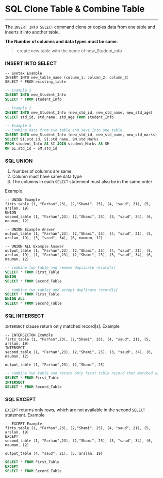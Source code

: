 # SQL Clone Table & Combine Table
___

The `INSERT INTO SELECT` command clone or copies data from one table and inserts it into another table.

**The Number of columns and data types must be same.**

> create new table with the name of new_Student_info

### INSERT INTO SELECT
```
-- Syntax Example
INSERT INTO new_table_name (column_1, column_2, column_3)
SELECT * FROM existing_table
```
```SQL
-- Example 1
INSERT INTO new_Student_Info
SELECT * FROM student_Info

-- Example 2
INSERT INTO new_Student_Info (new_std_id, new_std_name, new_std_age)
SELECT std_id, std_name, std_age FROM student_Info

-- Example 3
-- Combine data from two table and save into one table
INSERT INTO new_Student_Info (new_std_id, new_std_name, new_std_marks)
SELECT SI.std_id, SI.std_name, SM.std_Marks
FROM student_Info AS SI JOIN student_Marks AS SM
ON SI.std_id = SM.std_id
```

### SQL UNION
1. Number of columns are same
2. Column must have same data type
3. The columns in each `SELECT` statement must also be in the same order

Example
```
-- UNION Example
firts_table (1, "Farhan",23), (2,"Shami", 25), (4, "saud", 21), (5, arslan, 19)
UNION
second_table (1, "Farhan",23), (2,"Shami", 25), (3, "saud", 34), (6, nauman, 12)

-- UNION Example Answer
output_table (1, "Farhan",23), (2,"Shami", 25), (4, "saud", 21), (5, arslan, 19), (3, "saud", 34), (6, nauman, 12)

-- UNION ALL Example Answer
output_table (1, "Farhan",23), (2,"Shami", 25), (4, "saud", 21), (5, arslan, 19), (1, "Farhan",23), (2,"Shami", 25), (3, "saud", 34), (6, nauman, 12)
```

```SQL
-- combine two table and remove duplicate record[s]
SELECT * FROM First_Table
UNION
SELECT * FROM Second_Table

-- combine two tables and accept duplicate record[s]
SELECT * FROM First_Table
UNION ALL
SELECT * FROM Second_Table
```

### SQL INTERSECT
`INTERSECT` clause return only matched record[s].
Example
```
-- INTERSECTON Example
firts_table (1, "Farhan",23), (2,"Shami", 25), (4, "saud", 21), (5, arslan, 19)
INTERSECT
second_table (1, "Farhan",23), (2,"Shami", 25), (3, "saud", 34), (6, nauman, 12)

output_table (1, "Farhan",23), (2,"Shami", 25)
```
```SQL
-- combine two table and return only first table record that matched with second table
SELECT * FROM First_Table
INTERSECT
SELECT * FROM Second_Table
```

### SQL EXCEPT
`EXCEPT` returns only rows, which are not available in the second `SELECT` statement.
Example
```
-- EXCEPT Example
firts_table (1, "Farhan",23), (2,"Shami", 25), (4, "saud", 21), (5, arslan, 19)
EXCEPT
second_table (1, "Farhan",23), (2,"Shami", 25), (3, "saud", 34), (6, nauman, 12)

output_table (4, "saud", 21), (5, arslan, 19)
```
```SQL
SELECT * FROM First_Table
EXCEPT
SELECT * FROM Second_Table
```
